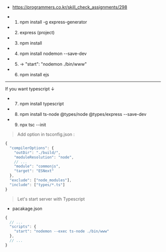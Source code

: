 - https://programmers.co.kr/skill_check_assignments/298

- 1. npm install -g express-generator
- 2. express (project)
- 3. npm install
- 4. npm install nodemon --save-dev
- 5. -> "start": "nodemon ./bin/www"
- 6. npm install ejs

---

If you want typescript ↓

- 7. npm install typescript
- 8. npm install ts-node @types/node @types/express --save-dev
- 9. npx tsc --init

> Add option in tsconfig.json :

```js
{
  "compilerOptions": {
    "outDir": "./build/",
    "moduleResolution": "node",
    // ...
    "module": "commonjs",
    "target": "ESNext"
  },
  "exclude": ["node_modules"],
  "include": ["types/*.ts"]
}
```

> Let's start server with Typescript

- pacakage.json

```js
{
  // ...
  "scripts": {
    "start": "nodemon --exec ts-node ./bin/www"
  },
  // ...
}
```
